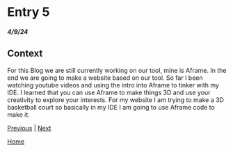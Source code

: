 # Entry 5
##### 4/9/24

## Context
For this Blog we are still currently working on our tool, mine is Aframe. In the end we are going to make a website based on our tool. So far I been watching youtube videos and using the intro into Aframe to tinker with my IDE. I learned that you can use Aframe to make things 3D and use your creativity to explore your interests. For my website I am trying to make a 3D basketball court so basically in my IDE I am going to use Aframe code to make it. 
























[Previous](entry04.md) | [Next](entry06.md)

[Home](../README.md)
